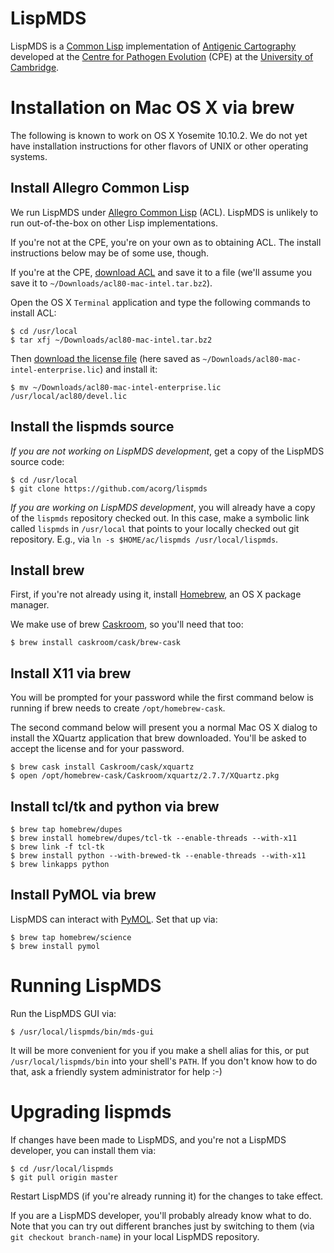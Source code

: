 # LispMDS

LispMDS is a [Common Lisp](https://en.wikipedia.org/wiki/Common_Lisp)
implementation of
[Antigenic Cartography](http://www.pathogenevolution.zoo.cam.ac.uk/antigeniccartography)
developed at the
[Centre for Pathogen Evolution](http://www.pathogenevolution.zoo.cam.ac.uk/)
(CPE) at the [University of Cambridge](http://www.cam.ac.uk/).

# Installation on Mac OS X via brew

The following is known to work on OS X Yosemite 10.10.2. We do not yet have
installation instructions for other flavors of UNIX or other operating systems.

## Install Allegro Common Lisp

We run LispMDS under
[Allegro Common Lisp](http://franz.com/products/allegrocl/) (ACL). LispMDS
is unlikely to run out-of-the-box on other Lisp implementations.

If you're not at the CPE, you're on your own as to obtaining ACL. The
install instructions below may be of some use, though.

If you're at the CPE,
[download ACL](https://notebooks.antigenic-cartography.org/eu/acl80-mac-intel.tar.bz2)
and save it to a file (we'll assume you save it to `~/Downloads/acl80-mac-intel.tar.bz2`).

Open the OS X `Terminal` application and type the following commands to
install ACL:

```
$ cd /usr/local
$ tar xfj ~/Downloads/acl80-mac-intel.tar.bz2
```

Then
[download the license file](https://notebooks.antigenic-cartography.org/eu/acl80-mac-intel-enterprise.lic)
(here saved as `~/Downloads/acl80-mac-intel-enterprise.lic`) and install
it:

```
$ mv ~/Downloads/acl80-mac-intel-enterprise.lic /usr/local/acl80/devel.lic
```

## Install the lispmds source

*If you are not working on LispMDS development*, get a copy of the LispMDS
source code:

```
$ cd /usr/local
$ git clone https://github.com/acorg/lispmds
```

*If you are working on LispMDS development*, you will already have a copy
of the `lispmds` repository checked out. In this case, make a symbolic link
called `lispmds` in `/usr/local` that points to your locally checked out
git repository.  E.g., via `ln -s $HOME/ac/lispmds /usr/local/lispmds`.

## Install brew

First, if you're not already using it, install [Homebrew](http://brew.sh/),
an OS X package manager.

We make use of brew [Caskroom](http://caskroom.io/), so you'll need that
too:

```
$ brew install caskroom/cask/brew-cask
```

## Install X11 via brew

You will be prompted for your password while the first command below is
running if brew needs to create `/opt/homebrew-cask`.

The second command below will present you a normal Mac OS X dialog to
install the XQuartz application that brew downloaded.  You'll be asked to
accept the license and for your password.

```
$ brew cask install Caskroom/cask/xquartz
$ open /opt/homebrew-cask/Caskroom/xquartz/2.7.7/XQuartz.pkg
```

## Install tcl/tk and python via brew

```
$ brew tap homebrew/dupes
$ brew install homebrew/dupes/tcl-tk --enable-threads --with-x11
$ brew link -f tcl-tk
$ brew install python --with-brewed-tk --enable-threads --with-x11
$ brew linkapps python
```

## Install PyMOL via brew

LispMDS can interact with [PyMOL](https://www.pymol.org/). Set that up via:

```
$ brew tap homebrew/science
$ brew install pymol
```

# Running LispMDS

Run the LispMDS GUI via:

```
$ /usr/local/lispmds/bin/mds-gui
```

It will be more convenient for you if you make a shell alias for this, or
put `/usr/local/lispmds/bin` into your shell's `PATH`.  If you don't know
how to do that, ask a friendly system administrator for help :-)

# Upgrading lispmds

If changes have been made to LispMDS, and you're not a LispMDS developer,
you can install them via:

```
$ cd /usr/local/lispmds
$ git pull origin master
```

Restart LispMDS (if you're already running it) for the changes to take
effect.

If you are a LispMDS developer, you'll probably already know what to do.
Note that you can try out different branches just by switching to them (via
`git checkout branch-name`) in your local LispMDS repository.
